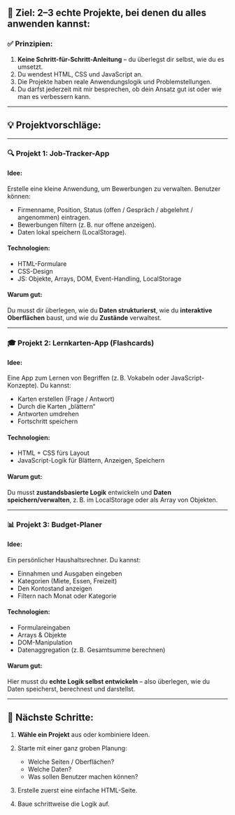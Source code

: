 ## 🔧 Ziel: 2–3 **echte Projekte**, bei denen du alles anwenden kannst:

### ✅ **Prinzipien:**

1. **Keine Schritt-für-Schritt-Anleitung** – du überlegst dir selbst, wie du es umsetzt.
2. Du wendest HTML, CSS und JavaScript an.
3. Die Projekte haben reale Anwendungslogik und Problemstellungen.
4. Du darfst jederzeit mit mir besprechen, ob dein Ansatz gut ist oder wie man es verbessern kann.

---

## 💡 Projektvorschläge:

---

### 🔍 **Projekt 1: Job-Tracker-App**

#### Idee:

Erstelle eine kleine Anwendung, um Bewerbungen zu verwalten. Benutzer können:

* Firmenname, Position, Status (offen / Gespräch / abgelehnt / angenommen) eintragen.
* Bewerbungen filtern (z. B. nur offene anzeigen).
* Daten lokal speichern (LocalStorage).

#### Technologien:

* HTML-Formulare
* CSS-Design
* JS: Objekte, Arrays, DOM, Event-Handling, LocalStorage

#### Warum gut:

Du musst dir überlegen, wie du **Daten strukturierst**, wie du **interaktive Oberflächen** baust, und wie du **Zustände** verwaltest.

---

### 🎓 **Projekt 2: Lernkarten-App (Flashcards)**

#### Idee:

Eine App zum Lernen von Begriffen (z. B. Vokabeln oder JavaScript-Konzepte). Du kannst:

* Karten erstellen (Frage / Antwort)
* Durch die Karten „blättern“
* Antworten umdrehen
* Fortschritt speichern

#### Technologien:

* HTML + CSS fürs Layout
* JavaScript-Logik für Blättern, Anzeigen, Speichern

#### Warum gut:

Du musst **zustandsbasierte Logik** entwickeln und **Daten speichern/verwalten**, z. B. im LocalStorage oder als Array von Objekten.

---

### 📊 **Projekt 3: Budget-Planer**

#### Idee:

Ein persönlicher Haushaltsrechner. Du kannst:

* Einnahmen und Ausgaben eingeben
* Kategorien (Miete, Essen, Freizeit)
* Den Kontostand anzeigen
* Filtern nach Monat oder Kategorie

#### Technologien:

* Formulareingaben
* Arrays & Objekte
* DOM-Manipulation
* Datenaggregation (z. B. Gesamtsumme berechnen)

#### Warum gut:

Hier musst du **echte Logik selbst entwickeln** – also überlegen, wie du Daten speicherst, berechnest und darstellst.

---

## 🔁 Nächste Schritte:

1. **Wähle ein Projekt** aus oder kombiniere Ideen.
2. Starte mit einer ganz groben Planung:

   * Welche Seiten / Oberflächen?
   * Welche Daten?
   * Was sollen Benutzer machen können?
3. Erstelle zuerst eine einfache HTML-Seite.
4. Baue schrittweise die Logik auf.

